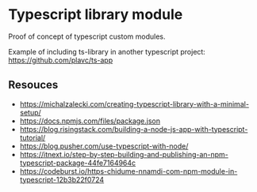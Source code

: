 # Typescript library module

Proof of concept of typescript custom modules.

Example of including ts-library in another typescript project:
https://github.com/plavc/ts-app

## Resouces

- https://michalzalecki.com/creating-typescript-library-with-a-minimal-setup/
- https://docs.npmjs.com/files/package.json
- https://blog.risingstack.com/building-a-node-js-app-with-typescript-tutorial/
- https://blog.pusher.com/use-typescript-with-node/
- https://itnext.io/step-by-step-building-and-publishing-an-npm-typescript-package-44fe7164964c
- https://codeburst.io/https-chidume-nnamdi-com-npm-module-in-typescript-12b3b22f0724
